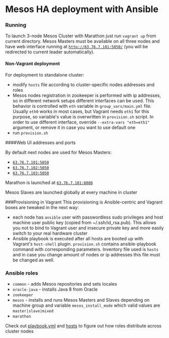 # Mesos HA deployment with Ansible

### Running
To launch 3-node Mesos Cluster with Marathon just run `vagrant up` from current directory. Mesos Masters must be 
available on all three nodes and have web interface running at [`http://63.76.7.101:5050/`](http://63.76.7.101:5050/) (you will be redirected to
current leader automatically).

#### Non-Vagrant deployment

For deployment to standalone cluster:

  * modify `hosts` file according to cluster-specific nodes addresses and roles
  * Mesos nodes registration in zookeeper is performed with ip addresses, so in different network setups different 
    interfaces can be used. This behavior is controlled with `eth` variable in `group_vars/main.yml` file. Usually `eth0` 
    works in most cases, but Vagrant needs `eth1` for this purpose, so variable's value is overwritten in `provision.sh` script.
    In order to use different interface, override `--extra-vars "eth=eth1"` argument, or remove it in case you want to use
    default one
  * run `provision.sh`

####Web UI addresses and ports

By default next nodes are used for Mesos Masters:

 * [`63.76.7.101:5050`](http://63.76.7.101:5050/)
 * [`63.76.7.102:5050`](http://63.76.7.102:5050/)
 * [`63.76.7.103:5050`](http://63.76.7.103:5050/)

Marathon is launched at [`63.76.7.101:8080`](http://63.76.7.101:8080/)

Mesos Slaves are launched globally at every machine in cluster

###Provisioning in Vagrant
This provisioning is Ansible-centric and Vagrant boxes are tweaked in the next way:

 * each node has `ansible` user with passwordless sudo privileges and host machine user public key (copied 
 from ~/.ssh/id_rsa.pub). This allows you not to bind to Vagrant user and insecure private key and more easily switch 
 to your real hardware cluster
 * Ansible playbook is executed after all hosts are booted up with Vagrant's `host-shell` plugin. `provision.sh` 
 contains ansible-playbook command with corresponding parameters. Inventory file used is `hosts` and in case you change 
   amount of nodes or ip addresses this file must be changed as well.
   
   
### Ansible roles
 * `common` - adds Mesos repositories and sets locales
 * `oracle-java` - installs Java 8 from Oracle
 * `zookeeper`
 * `mesos` - installs and runs Mesos Masters and Slaves depending on machine group and variable `mesos_install_mode` 
 which valid values are `master|slave|mixed`
 * `marathon`
 
Check out [playbook.yml](playbook.yml) and [hosts](hosts) to figure out how roles distribute across cluster nodes
 
